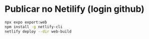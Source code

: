 # Publicar no Netilify (login github)

```bash
npx expo export:web
npm install -g netlify-cli
netlify deploy --dir web-build
```
